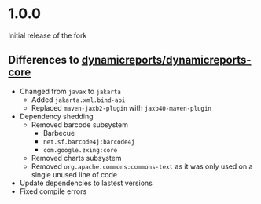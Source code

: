 # 1.0.0

Initial release of the fork

## Differences to [dynamicreports/dynamicreports-core](https://github.com/dynamicreports/dynamicreports/tree/f7d73961462f3f13cbc27c91df90d4cc3ccc669e/dynamicreports-core)
* Changed from ``javax`` to ``jakarta``
  * Added ``jakarta.xml.bind-api``
  * Replaced ``maven-jaxb2-plugin`` with ``jaxb40-maven-plugin``
* Dependency shedding
  * Removed barcode subsystem
    * Barbecue
    * ``net.sf.barcode4j:barcode4j``
    * ``com.google.zxing:core``
  * Removed charts subsystem
  * Removed ``org.apache.commons:commons-text`` as it was only used on a single unused line of code
* Update dependencies to lastest versions
* Fixed compile errors
